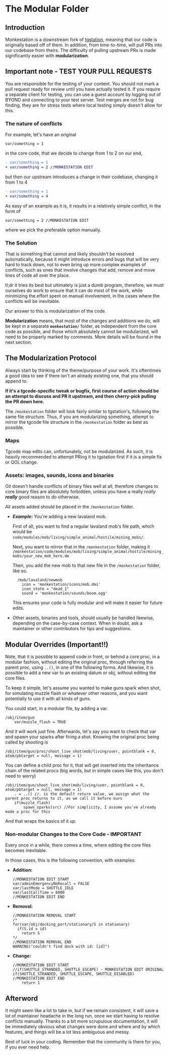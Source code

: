 # The Modular Folder

## Introduction

Monkestation is a downstream fork of [tgstation](https://github.com/tgstation/tgstation), meaning that our code is originally based off of them. In addition, from time-to-time, will pull PRs into our codebase from theirs. The difficulty of pulling upstream PRs is made significantly easier with **modularization**.

## Important note - TEST YOUR PULL REQUESTS

You are responsible for the testing of your content. You should not mark a pull request ready for review until you have actually tested it. If you require a separate client for testing, you can use a guest account by logging out of BYOND and connecting to your test server. Test merges are not for bug finding, they are for stress tests where local testing simply doesn't allow for this.

### The nature of conflicts

For example, let's have an original

```byond
var/something = 1
```

in the core code, that we decide to change from 1 to 2 on our end,

```diff
- var/something = 1
+ var/something = 2 //MONKESTATION EDIT
```

but then our upstream introduces a change in their codebase, changing it from 1 to 4

```diff
- var/something = 1
+ var/something = 4
```

As easy of an example as it is, it results in a relatively simple conflict, in the form of

```byond
var/something = 2 //MONKESTATION EDIT
```

where we pick the preferable option manually.

### The Solution

That is something that cannot and likely shouldn't be resolved automatically, because it might introduce errors and bugs that will be very hard to track down, not to even bring up more complex examples of conflicts, such as ones that involve changes that add, remove and move lines of code all over the place.

tl;dr it tries its best but ultimately is just a dumb program, therefore, we must ourselves do work to ensure that it can do most of the work, while minimizing the effort spent on manual involvement, in the cases where the conflicts will be inevitable.

Our answer to this is modularization of the code.

**Modularization** means, that most of the changes and additions we do, will be kept in a separate **`monkestation/`** folder, as independent from the core code as possible, and those which absolutely cannot be modularized, will need to be properly marked by comments. More details will be found in the next section.

## The Modularization Protocol

Always start by thinking of the theme/purpose of your work. It's oftentimes a good idea to see if there isn't an already existing one, that you should append to.

**If it's a tgcode-specific tweak or bugfix, first course of action should be an attempt to discuss and PR it upstream, and then cherry-pick pulling the PR down here.**

The `/monkestation` folder will look fairly similar to tgstation's, following the same file structure. Thus, if you are modularizing something, attempt to mirror the tgcode file structure in the `/monkestation` folder as best as possible.

### Maps

Tgcode map edits can, unfortunately, not be modularized. As such, it is heavily recommended to attempt PRing it to tgstation first if it is a simple fix or QOL change.

### Assets: images, sounds, icons and binaries

Git doesn't handle conflicts of binary files well at all, therefore changes to core binary files are absolutely forbidden, unless you have a really _really_ **_really_** good reason to do otherwise.

All assets added should be placed in the `/monkestation` folder.

- **_Example:_** You're adding a new lavaland mob.

  First of all, you want to find a regular lavaland mob's file path, which would be `code/modules/mob/living/simple_animal/hostile/mining_mobs/`.

  Next, you want to mirror that in the `/monkestation` folder, making it `/monkestation/code/modules/mob/living/simple_animal/hostile/mining_mobs/your_new_mob_here.dm`

  Then, you add the new mob to that new file in the `/monkestation` folder, like so.

  ```byond
    /mob/lavaland/newmob
      icon = 'monkestation/icons/mob.dmi'
      icon_state = "dead_1"
      sound = 'monkestation/sounds/boom.ogg'
  ```

  This ensures your code is fully modular and will make it easier for future edits.

- Other assets, binaries and tools, should usually be handled likewise, depending on the case-by-case context. When in doubt, ask a maintainer or other contributors for tips and suggestions.

## Modular Overrides (Important!!)

Note, that it is possible to append code in front, or behind a core proc, in a modular fashion, without editing the original proc, through referring the parent proc, using `..()`, in one of the following forms. And likewise, it is possible to add a new var to an existing datum or obj, without editing the core files.

To keep it simple, let's assume you wanted to make guns spark when shot, for simulating muzzle flash or whatever other reasons, and you want potentially to use it with all kinds of guns.

You could start, in a modular file, by adding a var.

```byond
/obj/item/gun
    var/muzzle_flash = TRUE
```

And it will work just fine. Afterwards, let's say you want to check that var and spawn your sparks after firing a shot.
Knowing the original proc being called by shooting is

```byond
/obj/item/gun/proc/shoot_live_shot(mob/living/user, pointblank = 0, atom/pbtarget = null, message = 1)
```

You can define a child proc for it, that will get inserted into the inheritance chain of the related procs (big words, but in simple cases like this, you don't need to worry)

```byond
/obj/item/gun/shoot_live_shot(mob/living/user, pointblank = 0, atom/pbtarget = null, message = 1)
    . = ..() //. is the default return value, we assign what the parent proc returns to it, as we call it before ours
    if(muzzle_flash)
        spawn_sparks(src) //For simplicity, I assume you've already made a proc for this
```

And that wraps the basics of it up.

### Non-modular Changes to the Core Code - IMPORTANT

Every once in a while, there comes a time, where editing the core files becomes inevitable.

In those cases, this is the following convention, with examples:

- **Addition:**

  ```byond
  //MONKESTATION EDIT START
  var/adminEmergencyNoRecall = FALSE
  var/lastMode = SHUTTLE_IDLE
  var/lastCallTime = 6000
  //MONKESTATION EDIT END
  ```

- **Removal:**

  ```byond
  //MONKESTATION REMOVAL START
  /*
  for(var/obj/docking_port/stationary/S in stationary)
    if(S.id = id)
      return S
  */
  //MONKESTATION REMOVAL END
  WARNING("couldn't find dock with id: [id]")
  ```

- **Change:**

  ```byond
  //MONKESTATION EDIT START
  //if(SHUTTLE_STRANDED, SHUTTLE_ESCAPE) - MONKESTATION EDIT ORIGINAL
  if(SHUTTLE_STRANDED, SHUTTLE_ESCAPE, SHUTTLE_DISABLED)
  //MONKESTATION EDIT END
      return 1
  ```

## Afterword

It might seem like a lot to take in, but if we remain consistent, it will save a lot of maintainer headache in the long run, once we start having to resolve conflicts manually.
Thanks to a bit more scrupulous documentation, it will be immediately obvious what changes were done and where and by which features, and things will be a lot less ambiguous and messy.

Best of luck in your coding. Remember that the community is there for you, if you ever need help.
